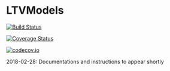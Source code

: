 # LTVModels

[![Build Status](https://travis-ci.org/baggepinnen/LTVModels.jl.svg?branch=master)](https://travis-ci.org/baggepinnen/LTVModels.jl)

[![Coverage Status](https://coveralls.io/repos/baggepinnen/LTVModels.jl/badge.svg?branch=master&service=github)](https://coveralls.io/github/baggepinnen/LTVModels.jl?branch=master)

[![codecov.io](http://codecov.io/github/baggepinnen/LTVModels.jl/coverage.svg?branch=master)](http://codecov.io/github/baggepinnen/LTVModels.jl?branch=master)


2018-02-28: Documentations and instructions to appear shortly

